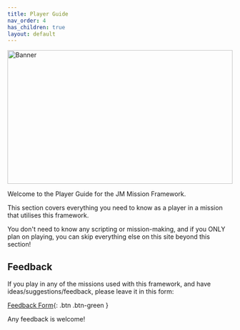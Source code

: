```yaml
---
title: Player Guide
nav_order: 4
has_children: true
layout: default
---
```


<img src="https://jamio.github.io/JM_MissionFrameworkDocs/docs/assets/playerguide.png" alt="Banner" style="width: 100%; max-height: 300px; object-fit: cover;" />

Welcome to the Player Guide for the JM Mission Framework.

This section covers everything you need to know as a player in a mission that utilises this framework.

You don't need to know any scripting or mission-making, and if you ONLY plan on playing, you can skip everything else on this site beyond this section!


## Feedback

If you play in any of the missions used with this framework, and have ideas/suggestions/feedback, please leave it in this form:

[Feedback Form]([https://just-the-docs.com](https://forms.gle/ojcDJg9jcSjy14Sq9)){: .btn .btn-green }

Any feedback is welcome!
